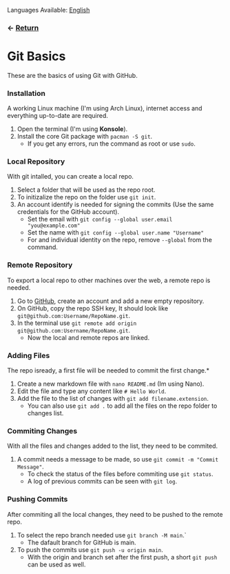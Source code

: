 Languages Available: [English](INSTALLATION.md)

### ← [Return](../README.md)

# Git Basics

These are the basics of using Git with GitHub.

### Installation

A working Linux machine (I'm using Arch Linux), internet access and everything up-to-date are required.

1. Open the terminal (I'm using **Konsole**).
2. Install the core Git package with `pacman -S git`.
   * If you get any errors, run the command as root or use `sudo`.

### Local Repository

With git intalled, you can create a local repo.

1. Select a folder that will be used as the repo root.
2. To initizalize the repo on the folder use `git init`.
3. An account identify is needed for signing the commits (Use the same credentials for the GitHub account).
   * Set the email with `git config --global user.email "you@example.com"`
   * Set the name with `git config --global user.name "Username"`
   * For and individual identity on the repo, remove `--global` from the command.

### Remote Repository

To export a local repo to other machines over the web, a remote repo is needed.

1. Go to [GitHub](https://github.com), create an account and add a new empty repository.
2. On GitHub, copy the repo SSH key, It should look like `git@github.com:Username/RepoName.git`.
3. In the terminal use `git remote add origin git@github.com:Username/RepoName.git`.
   * Now the local and remote repos are linked.

### Adding Files

The repo isready, a first file will be needed to commit the first change.*

1. Create a new markdown file with `nano README.md` (Im using Nano).
2. Edit the file and type any content like `# Hello World`.
3. Add the file to the list of changes with `git add filename.extension`.
   * You can also use `git add .` to add all the files on the repo folder to changes list.

### Commiting Changes

With all the files and changes added to the list, they need to be commited.

1. A commit needs a message to be made, so use `git commit -m "Commit Message"`.
   * To check the status of the files before commiting use `git status`.
   * A log of previous commits can be seen with `git log`.

### Pushing Commits

After commiting all the local changes, they need to be pushed to the remote repo.

1. To select the repo branch needed use `git branch -M main`.`
   * The dafault branch for GitHub is main.
2. To push the commits use `git push -u origin main`.
   * With the origin and branch set after the first push, a short `git push` can be used as well.

